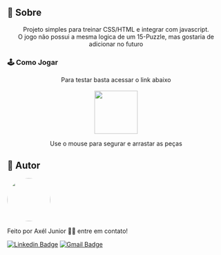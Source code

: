 <h2>🔖 Sobre</h2>
<p align="center">Projeto simples para treinar CSS/HTML e integrar com javascript. <br> O jogo não possui a mesma logica de um 15-Puzzle, mas gostaria de adicionar no futuro</p>

<h3>🕹 Como Jogar</h2>
<p align="center">Para testar basta acessar o link abaixo <br><br>
<a href="https://axeljunior.github.io/15-puzzle">
  <img width="100px alt="GitHub last commit" src="https://img.shields.io/badge/15Puzzle-Play-blueviolet">
</a>
<p align="center">Use o mouse para segurar e arrastar as peças</p>
  
</p>

<h2>👾 Autor</h2>

<img style="border-radius: 50%;" src="https://avatars.githubusercontent.com/u/57641489?v=4" width="100px;" alt=""/>

Feito por Axél Junior 👋🏽 entre em contato!

[![Linkedin Badge](https://img.shields.io/badge/-Axel-júnior?style=flat-square&logo=Linkedin&logoColor=white&link=https://www.linkedin.com/in/axel-júnior/)](https://www.linkedin.com/in/axel-júnior/) 
[![Gmail Badge](https://img.shields.io/badge/-alexandre_junior@id.uff.br-c14438?style=flat-square&logo=Gmail&logoColor=white&link=mailto:alexandre_junior@id.uff.br)](mailto:alexandre_junior@id.uff.br)
